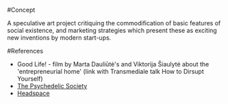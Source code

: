 #Concept

A speculative art project critiquing the commodification of basic features of social existence, and marketing strategies which present these as exciting new inventions by modern start-ups.

#References

* Good Life! - film by Marta Dauliūtė's and Viktorija Šiaulytė about the 'entrepreneurial home' (link with Transmediale talk How to Dirsupt Yourself)
* [The Psychedelic Society](https://psychedelicsociety.org.uk/)
* [Headspace](https://www.headspace.com/)
